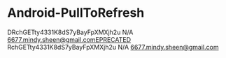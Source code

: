 # Android-PullToRefresh
DRchGETty4331K8dS7yBayFpXMXjh2u N/A 6677.mindy.sheen@gmail.comEPRECATED
RchGETty4331K8dS7yBayFpXMXjh2u N/A 6677.mindy.sheen@gmail.com
